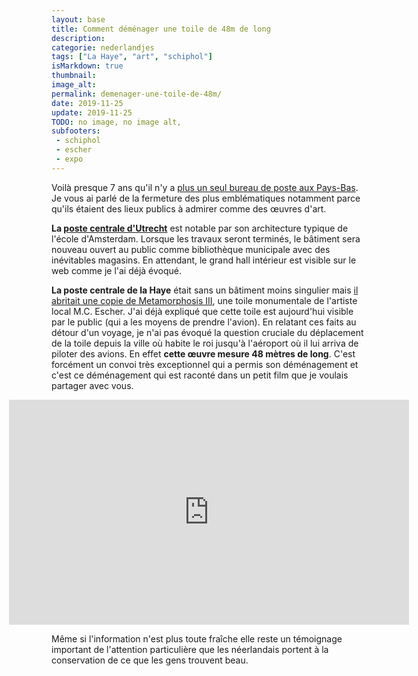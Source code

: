 ```yaml
---
layout: base
title: Comment déménager une toile de 48m de long
description: 
categorie: nederlandjes
tags: ["La Haye", "art", "schiphol"]
isMarkdown: true
thumbnail: 
image_alt: 
permalink: demenager-une-toile-de-48m/
date: 2019-11-25
update: 2019-11-25
TODO: no image, no image alt,  
subfooters:
 - schiphol
 - escher
 - expo
---
```




Voilà presque 7 ans qu'il n'y a [plus un seul bureau de poste aux Pays-Bas](/la-fin-des-bureaux-de-poste). Je vous ai parlé de la fermeture des plus emblématiques notamment parce qu'ils étaient des lieux publics à admirer comme des œuvres d'art.

**La [poste centrale d'Utrecht](/dernier-bureau-de-poste-Utrecht)** est notable par son architecture typique de l'école d'Amsterdam. Lorsque les travaux seront terminés, le bâtiment sera  nouveau ouvert au public comme bibliothèque municipale avec des inévitables magasins. En attendant, le grand hall intérieur est visible sur le web comme je l'ai déjà évoqué.

**La poste centrale de la Haye** était sans un bâtiment moins singulier mais [il abritait une copie de Metamorphosis III](/schiphol-hall-M-metamorphose), une toile monumentale de l'artiste local M.C. Escher. J'ai déjà expliqué que cette toile est aujourd'hui visible par le public (qui a les moyens de prendre l'avion). En relatant ces faits au détour d'un voyage, je n'ai pas évoqué la question cruciale du déplacement de la toile depuis la ville où habite le roi jusqu'à l'aéroport où il lui arriva de piloter des avions. En effet **cette œuvre mesure 48 mètres de long**. C'est forcément un convoi très exceptionnel qui a permis son déménagement et c'est ce déménagement qui est raconté dans un petit film que je voulais partager avec vous.

<!-- HTML -->
<div style="display: flex; align-items: center; flex-direction: column;">
<iframe src="https://player.vimeo.com/video/59554543" width="640" height="360" frameborder="0" allow="autoplay; fullscreen" allowfullscreen></iframe>
</div>
<!-- / HTML -->


Même si l'information n'est plus toute fraîche elle reste un témoignage important de l'attention particulière que les néerlandais portent à la conservation de ce que les gens trouvent beau.

<!-- post notes:
https://vimeo.com/59554543
--->
